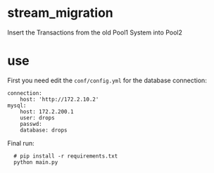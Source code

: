 # stream_migration
Insert the Transactions from the old Pool1 System into Pool2

# use

First you need edit the `conf/config.yml` for the database connection:

```
connection:
    host: 'http://172.2.10.2'
mysql:
    host: 172.2.200.1
    user: drops
    passwd: 
    database: drops

```

Final run:

```
  # pip install -r requirements.txt
  python main.py

```
